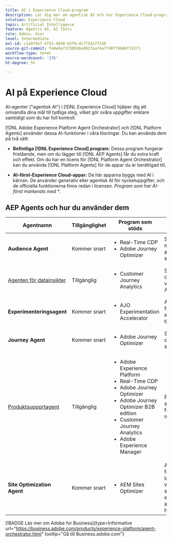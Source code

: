 ```yaml
---
title: AI i Experience Cloud-program
description: Lär dig mer om agentisk AI och hur Experience Cloud-program använder Adobe agentiska ramverk.
solution: Experience Cloud
topic: Artificial Intelligence
feature: Agentic AI, AI Tools
role: Admin, User
level: Intermediate
exl-id: c1a8f9a7-4752-4040-b5f0-dc775417f536
source-git-commit: fe0e0a73738926e891faa74a7fd0f79b06f19171
workflow-type: tm+mt
source-wordcount: '276'
ht-degree: 5%

---
```


# AI på Experience Cloud

AI-agenter (&quot;agentisk AI&quot;) i [!DNL Experience Cloud] hjälper dig att omvandla dina mål till tydliga steg, vilket gör svåra uppgifter enklare samtidigt som du har full kontroll.

[!DNL Adobe Experience Platform Agent Orchestrator] och [!DNL Platform Agents] använder dessa AI-funktioner i våra lösningar. Du kan använda dem på två sätt:

* **Befintliga [!DNL Experience Cloud] program:** Dessa program fungerar fristående, men om du lägger till [!DNL AEP Agents] får du extra kraft och effekt. Om du har en licens för [!DNL Platform Agent Orchestrator] kan du använda [!DNL Platform Agents] för de appar du är berättigad till.

* **AI-först-Experience Cloud-appar:** De här apparna byggs med AI i kärnan. De använder generativ eller agentisk AI för nyckeluppgifter, och de officiella funktionerna finns redan i licensen. _Program som har AI-först markerats med *_.

## AEP Agents och hur du använder dem

| Agentnamn | Tillgänglighet | Program som stöds | Funktioner |
|---|----------|------------|----------|
| **Audience Agent** | Kommer snart | <ul><li>Real-Time CDP</li><li>Adobe Journey Optimizer</li></ul> | Skapa och optimera målgrupper med hjälp av naturliga språkinställningar. |
| [Agenten för datainsikter](https://experienceleague.adobe.com/sv/docs/analytics-platform/using/cja-overview/cja-b2c-overview/data-analysis-ai) | Tillgänglig | <ul><li>Customer Journey Analytics</li></ul> | Svara på datafrågor och bygg visualiseringar i Analysis Workspace. |
| **Experimenteringsagent** | Kommer snart | <ul><li>AJO Experimentation Accelerator</li></ul> | Automatisera analyser för att identifiera experiment och tillväxtmöjligheter.* |
| **Journey Agent** | Kommer snart | <ul><li>Adobe Journey Optimizer</li></ul> | Skapa, analysera och optimera kundresor i stor skala. |
| [Produktsupportagent](https://experienceleague.adobe.com/sv/docs/experience-platform/ai-assistant/new-features/customer-support) | Tillgänglig | <ul><li>Adobe Experience Platform</li><li>Real-Time CDP</li><li>Adobe Journey Optimizer</li><li>Adobe Journey Optimizer B2B edition</li><li>Customer Journey Analytics</li><li>Adobe Experience Manager</li></ul> | Felsök problem, skapa supportärenden och följ upp framstegen med AI Assistant. |
| **Site Optimization Agent** | Kommer snart | <ul><li>AEM Sites Optimizer</li></ul> | Använder generativ AI för att hitta och lansera webbplatsförbättringar som ökar trafiken, engagemanget och affärsresultatet som helhet.* |



[!BADGE Läs mer om Adobe for Business]{type=Informative url="https://business.adobe.com/products/experience-platform/agent-orchestrator.html" tooltip="Gå till Business.adobe.com"}

<!-- 
* [Product Support Agent](https://experienceleague.adobe.com/sv/docs/experience-platform/ai-assistant/new-features/customer-support) is a self-serve debugging and troubleshooting capability of [!UICONTROL AI Assistant] that you can use for Experience Platform features and applications. Troubleshoot support issues without leaving your workflows, create customer support tickets, and track case progress using AI Assistant.
* [Data Insights Agent](https://experienceleague.adobe.com/sv/docs/analytics-platform/using/cja-overview/cja-b2c-overview/data-analysis-ai) is accessible from the AI Assistant in Customer Journey Analytics. It is a generative AI conversation agent that quickly and efficiently answers questions about your data. It builds relevant visualizations in Analysis Workspace using components from your data view and using your actual data. -->








